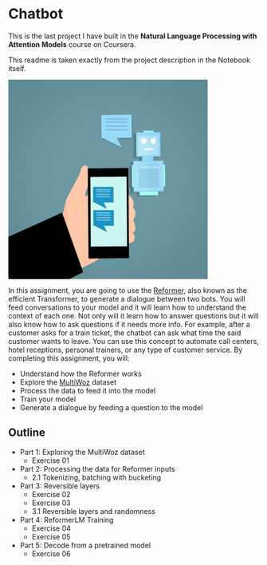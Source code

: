 # Chatbot

This is the last project I have built in the **Natural Language Processing with Attention Models** course on Coursera.

This readme is taken exactly from the project description in the Notebook itself.

<img src = "cbot.jpg" height="400" width="400" align="middle"> 

In this assignment, you are going to use the [Reformer](https://arxiv.org/abs/2001.04451), also known as the efficient Transformer, to generate a dialogue between two bots. You will feed conversations to your model and it will learn how to understand the context of each one. Not only will it learn how to answer questions but it will also know how to ask questions if it needs more info. For example, after a customer asks for a train ticket, the chatbot can ask what time the said customer wants to leave. You can use this concept to automate call centers, hotel receptions, personal trainers, or any type of customer service. By completing this assignment, you will:

* Understand how the Reformer works
* Explore the [MultiWoz](https://arxiv.org/abs/1810.00278) dataset
* Process the data to feed it into the model
* Train your model
* Generate a dialogue by feeding a question to the model


## Outline
- Part 1:   Exploring the MultiWoz dataset
	- Exercise 01
- Part 2:   Processing the data for Reformer inputs
    - 2.1   Tokenizing, batching with bucketing
- Part 3:   Reversible layers
	- Exercise 02
	- Exercise 03
    - 3.1   Reversible layers and randomness
- Part 4:   ReformerLM Training
	- Exercise 04
	- Exercise 05
- Part 5:   Decode from a pretrained model
	- Exercise 06
